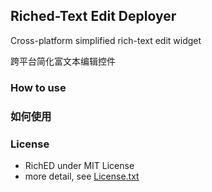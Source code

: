 ## Riched-Text Edit Deployer

Cross-platform simplified rich-text edit widget 

跨平台简化富文本编辑控件


### How to use


### 如何使用


### License

  - RichED under MIT License
  - more detail, see [License.txt](./License.txt) 